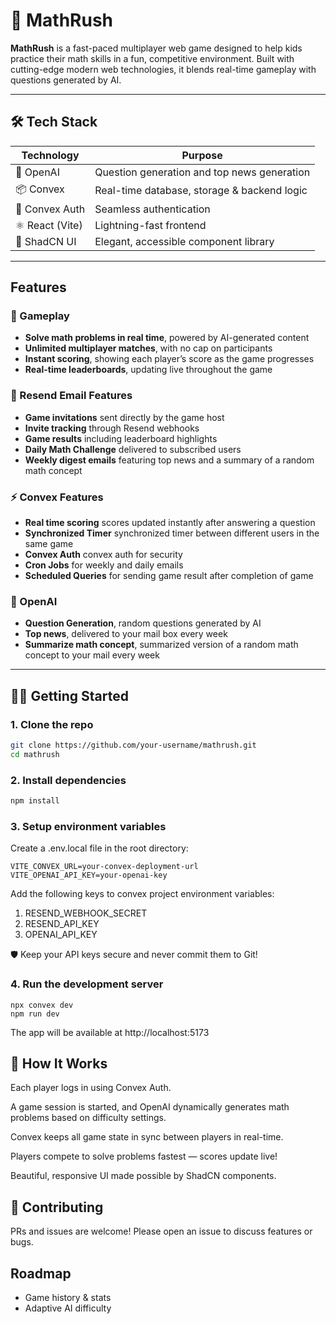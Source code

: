 # 🧮 MathRush

**MathRush** is a fast-paced multiplayer web game designed to help kids practice their math skills in a fun, competitive environment. Built with cutting-edge modern web technologies, it blends real-time gameplay with questions generated by AI.

---

## 🛠 Tech Stack

| Technology     | Purpose                                       |
|----------------|-----------------------------------------------|
| 🧠 OpenAI       | Question generation and top news generation   |
| 📦 Convex       | Real-time database, storage & backend logic   |
| 🧩 Convex Auth  | Seamless authentication                       |
| ⚛️ React (Vite) | Lightning-fast frontend                       |
| 🧪 ShadCN UI    | Elegant, accessible component library         |

---

## Features

### 🚀 Gameplay
- **Solve math problems in real time**, powered by AI-generated content  
- **Unlimited multiplayer matches**, with no cap on participants  
- **Instant scoring**, showing each player’s score as the game progresses  
- **Real-time leaderboards**, updating live throughout the game

### 📩 Resend Email Features
- **Game invitations** sent directly by the game host  
- **Invite tracking** through Resend webhooks  
- **Game results** including leaderboard highlights  
- **Daily Math Challenge** delivered to subscribed users  
- **Weekly digest emails** featuring top news and a summary of a random math concept

### ⚡ Convex Features
- **Real time scoring** scores updated instantly after answering a question
- **Synchronized Timer** synchronized timer between different users in the same game
- **Convex Auth** convex auth for security
- **Cron Jobs** for weekly and daily emails
- **Scheduled Queries** for sending game result after completion of game

### 🧠 OpenAI 
- **Question Generation**, random questions generated by AI
- **Top news**, delivered to your mail box every week
- **Summarize math concept**, summarized version of a random math concept to your mail every week
---

## 🧑‍💻 Getting Started

### 1. Clone the repo

```bash
git clone https://github.com/your-username/mathrush.git
cd mathrush
```

### 2. Install dependencies

```bash
npm install
```

### 3. Setup environment variables

Create a .env.local file in the root directory:

```
VITE_CONVEX_URL=your-convex-deployment-url
VITE_OPENAI_API_KEY=your-openai-key
```

Add the following keys to convex project environment variables:
1. RESEND_WEBHOOK_SECRET
2. RESEND_API_KEY
3. OPENAI_API_KEY

🛡️ Keep your API keys secure and never commit them to Git!

### 4. Run the development server

```
npx convex dev
npm run dev
```

The app will be available at http://localhost:5173


## 🧮 How It Works

Each player logs in using Convex Auth.

A game session is started, and OpenAI dynamically generates math problems based on difficulty settings.

Convex keeps all game state in sync between players in real-time.

Players compete to solve problems fastest — scores update live!

Beautiful, responsive UI made possible by ShadCN components.

## 🤝 Contributing

PRs and issues are welcome! Please open an issue to discuss features or bugs.

## Roadmap

- Game history & stats
- Adaptive AI difficulty

